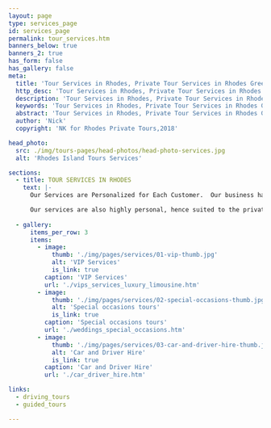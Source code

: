 ```yaml
---
layout: page
type: services_page
id: services_page
permalink: tour_services.htm
banners_below: true
banners_2: true
has_form: false
has_gallery: false
meta:
  title: 'Tour Services in Rhodes, Private Tour Services in Rhodes Greece'
  http_desc: 'Tour Services in Rhodes, Private Tour Services in Rhodes Greece'
  description: 'Tour Services in Rhodes, Private Tour Services in Rhodes Greece'
  keywords: 'Tour Services in Rhodes, Private Tour Services in Rhodes Greece'
  abstract: 'Tour Services in Rhodes, Private Tour Services in Rhodes Greece'
  author: 'Nick'
  copyright: 'NK for Rhodes Private Tours,2018'

head_photo:
  src: ./img/tours-pages/head-photos/head-photo-services.jpg
  alt: 'Rhodes Island Tours Services'   

sections:
  - title: TOUR SERVICES IN RHODES
    text: |-
      Our Services are Personalized for Each Customer.  Our business has specialized in private tour services for over three decades. The exclusive, fully escorted tours come with chauffeur driven luxury cars including minibusses, executive coaches, and Mercedes-Benz Sedans.

      Our services are also highly personal, hence suited to the private customers and corporate clients.   Any single travellers, VIP parties, and first-time visitors to the island are all welcome to use the service. And for frequent travellers, couples, friend groups, and families, we also offer multiple great packages.
  
  - gallery:
      items_per_row: 3
      items:
        - image:
            thumb: './img/pages/services/01-vip-thumb.jpg'
            alt: 'VIP Services'
            is_link: true
          caption: 'VIP Services'
          url: './vips_services_luxury_limousine.htm'
        - image:
            thumb: './img/pages/services/02-special-occasions-thumb.jpg'
            alt: 'Special occasions tours'
            is_link: true
          caption: 'Special occasions tours'
          url: './weddings_special_occasions.htm'
        - image:
            thumb: './img/pages/services/03-car-and-driver-hire-thumb.jpg'
            alt: 'Car and Driver Hire'
            is_link: true
          caption: 'Car and Driver Hire'
          url: './car_driver_hire.htm'

links:
  - driving_tours
  - guided_tours

---
```

